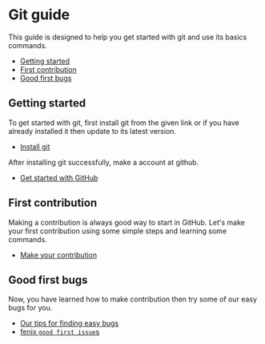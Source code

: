 # Git guide
This guide is designed to help you get started with git and use its basics commands.

- [Getting started](#getting-started)
- [First contribution](#first-contribution)
- [Good first bugs](#good-first-bugs)

## Getting started
To get started with git, first install git from the given link or if you have already installed it then update to its latest version.
- [Install git](https://git-scm.com/book/en/v2/Getting-Started-Installing-Git)

After installing git successfully, make a account at github.
- [Get started with GitHub](https://help.github.com/en/github/getting-started-with-github/signing-up-for-a-new-github-account)

## First contribution
Making a contribution is always good way to start in GitHub.
Let's make your first contribution using some simple steps and learning some commands.
- [Make your contribution](https://github.com/firstcontributions/first-contributions)

## Good first bugs
Now, you have learned how to make contribution then try some of our easy bugs for you.
- [Our tips for finding easy bugs](https://github.com/mozilla-mobile/shared-docs/blob/master/android/CONTRIBUTING_code.md#finding-issues-to-work-on)
- [fenix `good first issue`s](https://github.com/mozilla-mobile/fenix/labels/good%20first%20issue)
